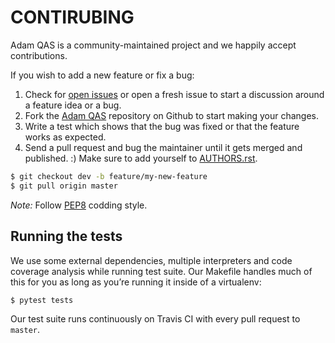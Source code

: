 # CONTIRUBING

Adam QAS is a community-maintained project and we happily accept contributions.

If you wish to add a new feature or fix a bug:

1. Check for [open issues](https://github.com/5hirish/adam_qas/issues) or open a fresh issue to start a discussion around a feature idea or a bug.
2. Fork the [Adam QAS](https://github.com/5hirish/adam_qas) repository on Github to start making your changes.
3. Write a test which shows that the bug was fixed or that the feature works as expected.
4. Send a pull request and bug the maintainer until it gets merged and published. :) Make sure to add yourself to [AUTHORS.rst](/AUTHORS.rst).

```bash 
$ git checkout dev -b feature/my-new-feature 
$ git pull origin master
```
_Note:_ Follow [PEP8](http://docs.python-guide.org/en/latest/writing/style/) codding style.

## Running the tests

We use some external dependencies, multiple interpreters and code coverage analysis while running test suite. Our Makefile handles much of this for you as long as you’re running it inside of a virtualenv:
```bash
$ pytest tests
```
Our test suite runs continuously on Travis CI with every pull request to `master`.